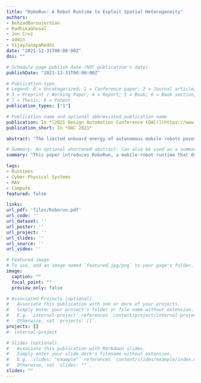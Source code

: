 ```yaml
---
title: "RoboRun: A Robot Runtime to Exploit Spatial Heterogeneity"
authors:
- BehzadBoroujerdian
- RadhikaGhosal
- Jon Cruz
- admin
- VijayJanapaReddi
date: "2021-12-31T00:00:00Z"
doi: ""

# Schedule page publish date (NOT publication's date).
publishDate: "2021-12-31T00:00:00Z"

# Publication type.
# Legend: 0 = Uncategorized; 1 = Conference paper; 2 = Journal article;
# 3 = Preprint / Working Paper; 4 = Report; 5 = Book; 6 = Book section;
# 7 = Thesis; 8 = Patent
publication_types: ["1"]

# Publication name and optional abbreviated publication name.
publication: In *[2021 Design Automation Conference (DAC)](https://www.dac.com/)*
publication_short: In *DAC 2021*

abstract: "The limited onboard energy of autonomous mobile robots poses a tremendous challenge for practical deployment. Hence, efficient computing solutions are imperative. A crucial shortcoming of state-of-the-art computing solutions is that they ignore the robot's operating environment heterogeneity and make static, worst-case assumptions. As this heterogeneity impacts the system's computing payload, an optimal system must dynamically capture these changes in the environment and adjust its computational resources accordingly. This paper introduces RoboRun, a mobile-robot runtime that dynamically exploits the compute-environment synergy to improve performance and energy. We implement RoboRun in the Robot Operating System (ROS) and evaluate it on autonomous drones. We compare RoboRun against a state-of-the-art static design and show 4.5X and 4X improvements in mission time and energy, respectively, as well as a 36% reduction in CPU utilization."

# Summary. An optional shortened abstract. Can also be used as a summary for an extended abstract or poster etc.
summary: "This paper introduces RoboRun, a mobile-robot runtime that dynamically exploits the compute-environment synergy to improve performance and energy. We implement RoboRun in the Robot Operating System (ROS) and evaluate it on autonomous drones. We compare RoboRun against a state-of-the-art static design and show 4.5X and 4X improvements in mission time and energy, respectively, as well as a 36% reduction in CPU utilization."

tags:
- Runtimes
- Cyber-Physical Systems
- MAV
- Compute
featured: false

links:
url_pdf: 'files/Roborun.pdf'
url_code: ''
url_dataset: ''
url_poster: ''
url_project: ''
url_slides: ''
url_source: ''
url_video: ''

# Featured image
# To use, add an image named `featured.jpg/png` to your page's folder. 
image:
  caption: ""
  focal_point: ""
  preview_only: false

# Associated Projects (optional).
#   Associate this publication with one or more of your projects.
#   Simply enter your project's folder or file name without extension.
#   E.g. `internal-project` references `content/project/internal-project/index.md`.
#   Otherwise, set `projects: []`.
projects: []
#- internal-project

# Slides (optional).
#   Associate this publication with Markdown slides.
#   Simply enter your slide deck's filename without extension.
#   E.g. `slides: "example"` references `content/slides/example/index.md`.
#   Otherwise, set `slides: ""`.
slides: ""
---
```


<!-- {{% alert note %}}
Click the *Cite* button above to demo the feature to enable visitors to import publication metadata into their reference management software.
{{% /alert %}}

{{% alert note %}}
Click the *Slides* button above to demo Academic's Markdown slides feature.
{{% /alert %}} -->

<!-- Supplementary notes can be added here, including [code and math](https://sourcethemes.com/academic/docs/writing-markdown-latex/). -->

